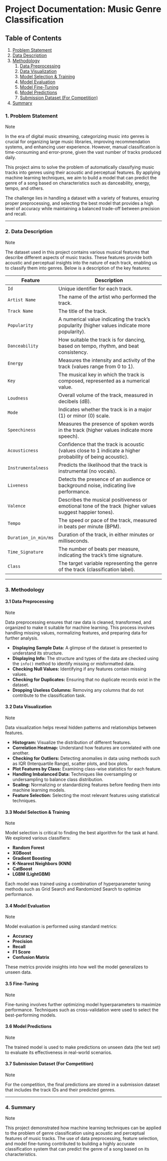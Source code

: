 # Project Documentation: Music Genre Classification

## Table of Contents
1. [Problem Statement](#1-problem-statement)
2. [Data Description](#2-data-description)
3. [Methodology](#3-methodology)  
   1. [Data Preprocessing](#31-data-preprocessing)  
   2. [Data Visualization](#32-data-visualization)  
   3. [Model Selection & Training](#33-model-selection--training)  
   4. [Model Evaluation](#34-model-evaluation)  
   5. [Model Fine-Tuning](#35-fine-tuning)  
   6. [Model Predictions](#36-model-predictions)  
   7. [Submission Dataset (For Competition)](#37-submission-dataset-for-competition)  
4. [Summary](#4-summary)

### 1. Problem Statement
> [!NOTE]  
In the era of digital music streaming, categorizing music into genres is crucial for organizing large music libraries, improving recommendation systems, and enhancing user experience. However, manual classification is time-consuming and error-prone, given the vast number of tracks produced daily.

This project aims to solve the problem of automatically classifying music tracks into genres using their acoustic and perceptual features. By applying machine learning techniques, we aim to build a model that can predict the genre of a song based on characteristics such as danceability, energy, tempo, and others.

The challenge lies in handling a dataset with a variety of features, ensuring proper preprocessing, and selecting the best model that provides a high level of accuracy while maintaining a balanced trade-off between precision and recall.

---

### 2. Data Description
> [!NOTE]  
The dataset used in this project contains various musical features that describe different aspects of music tracks. These features provide both acoustic and perceptual insights into the nature of each track, enabling us to classify them into genres. Below is a description of the key features:

| **Feature**            | **Description**                                                                                       |
|------------------------|-------------------------------------------------------------------------------------------------------|
| `Id`                   | Unique identifier for each track.                                                                     |
| `Artist Name`          | The name of the artist who performed the track.                                                        |
| `Track Name`           | The title of the track.                                                                                |
| `Popularity`           | A numerical value indicating the track’s popularity (higher values indicate more popularity).          |
| `Danceability`         | How suitable the track is for dancing, based on tempo, rhythm, and beat consistency.                   |
| `Energy`               | Measures the intensity and activity of the track (values range from 0 to 1).                           |
| `Key`                  | The musical key in which the track is composed, represented as a numerical value.                      |
| `Loudness`             | Overall volume of the track, measured in decibels (dB).                                                |
| `Mode`                 | Indicates whether the track is in a major (1) or minor (0) scale.                                      |
| `Speechiness`          | Measures the presence of spoken words in the track (higher values indicate more speech).               |
| `Acousticness`         | Confidence that the track is acoustic (values close to 1 indicate a higher probability of being acoustic).|
| `Instrumentalness`     | Predicts the likelihood that the track is instrumental (no vocals).                                    |
| `Liveness`             | Detects the presence of an audience or background noise, indicating live performance.                  |
| `Valence`              | Describes the musical positiveness or emotional tone of the track (higher values suggest happier tones).|
| `Tempo`                | The speed or pace of the track, measured in beats per minute (BPM).                                    |
| `Duration_in_min/ms`   | Duration of the track, in either minutes or milliseconds.                                              |
| `Time_Signature`       | The number of beats per measure, indicating the track’s time signature.                                |
| `Class`                | The target variable representing the genre of the track (classification label).                        |

---

### 3. Methodology

#### 3.1 Data Preprocessing
> [!NOTE]  
Data preprocessing ensures that raw data is cleaned, transformed, and organized to make it suitable for machine learning. This process involves handling missing values, normalizing features, and preparing data for further analysis.

- **Displaying Sample Data:** A glimpse of the dataset is presented to understand its structure.
- **Displaying Info:** The structure and types of the data are checked using the `info()` method to identify missing or misformatted data.
- **Checking Null Values:** Identifying if any features contain missing values.
- **Checking for Duplicates:** Ensuring that no duplicate records exist in the dataset.
- **Dropping Useless Columns:** Removing any columns that do not contribute to the classification task.
  
#### 3.2 Data Visualization
> [!NOTE]  
Data visualization helps reveal hidden patterns and relationships between features.

- **Histogram:** Visualize the distribution of different features.
- **Correlation Heatmap:** Understand how features are correlated with one another.
- **Checking for Outliers:** Detecting anomalies in data using methods such as IQR (Interquartile Range), scatter plots, and box plots.
- **Plot Features by Class:** Examining class-wise statistics for each feature.
- **Handling Imbalanced Data:** Techniques like oversampling or undersampling to balance class distribution.
- **Scaling:** Normalizing or standardizing features before feeding them into machine learning models.
- **Feature Selection:** Selecting the most relevant features using statistical techniques.

#### 3.3 Model Selection & Training
> [!NOTE]  
Model selection is critical to finding the best algorithm for the task at hand. We explored various classifiers:

- **Random Forest**
- **XGBoost**
- **Gradient Boosting**
- **K-Nearest Neighbors (KNN)**
- **CatBoost**
- **LGBM (LightGBM)**

Each model was trained using a combination of hyperparameter tuning methods such as Grid Search and Randomized Search to optimize performance.

#### 3.4 Model Evaluation
> [!NOTE]  
Model evaluation is performed using standard metrics:

- **Accuracy**
- **Precision**
- **Recall**
- **F1 Score**
- **Confusion Matrix**

These metrics provide insights into how well the model generalizes to unseen data.

#### 3.5 Fine-Tuning
> [!NOTE]  
Fine-tuning involves further optimizing model hyperparameters to maximize performance. Techniques such as cross-validation were used to select the best-performing models.

#### 3.6 Model Predictions
> [!NOTE]  
The trained model is used to make predictions on unseen data (the test set) to evaluate its effectiveness in real-world scenarios.

#### 3.7 Submission Dataset (For Competition)
> [!NOTE]  
For the competition, the final predictions are stored in a submission dataset that includes the track IDs and their predicted genres.

---

### 4. Summary
> [!NOTE]  
This project demonstrated how machine learning techniques can be applied to the problem of genre classification using acoustic and perceptual features of music tracks. The use of data preprocessing, feature selection, and model fine-tuning contributed to building a highly accurate classification system that can predict the genre of a song based on its characteristics.
